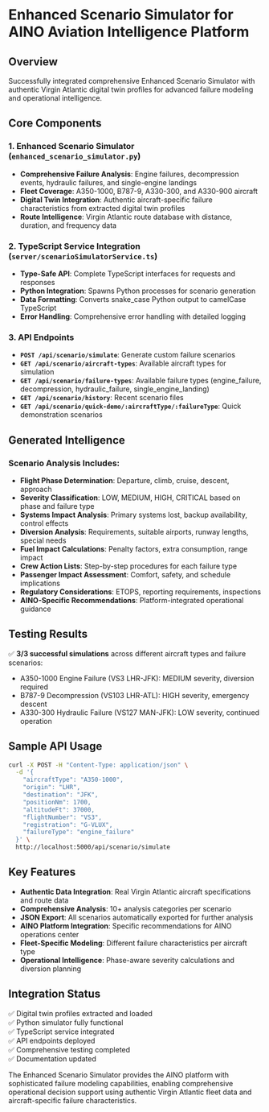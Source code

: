 # Enhanced Scenario Simulator for AINO Aviation Intelligence Platform

## Overview
Successfully integrated comprehensive Enhanced Scenario Simulator with authentic Virgin Atlantic digital twin profiles for advanced failure modeling and operational intelligence.

## Core Components

### 1. Enhanced Scenario Simulator (`enhanced_scenario_simulator.py`)
- **Comprehensive Failure Analysis**: Engine failures, decompression events, hydraulic failures, and single-engine landings
- **Fleet Coverage**: A350-1000, B787-9, A330-300, and A330-900 aircraft
- **Digital Twin Integration**: Authentic aircraft-specific failure characteristics from extracted digital twin profiles
- **Route Intelligence**: Virgin Atlantic route database with distance, duration, and frequency data

### 2. TypeScript Service Integration (`server/scenarioSimulatorService.ts`)
- **Type-Safe API**: Complete TypeScript interfaces for requests and responses
- **Python Integration**: Spawns Python processes for scenario generation
- **Data Formatting**: Converts snake_case Python output to camelCase TypeScript
- **Error Handling**: Comprehensive error handling with detailed logging

### 3. API Endpoints
- **`POST /api/scenario/simulate`**: Generate custom failure scenarios
- **`GET /api/scenario/aircraft-types`**: Available aircraft types for simulation
- **`GET /api/scenario/failure-types`**: Available failure types (engine_failure, decompression, hydraulic_failure, single_engine_landing)
- **`GET /api/scenario/history`**: Recent scenario files
- **`GET /api/scenario/quick-demo/:aircraftType/:failureType`**: Quick demonstration scenarios

## Generated Intelligence

### Scenario Analysis Includes:
- **Flight Phase Determination**: Departure, climb, cruise, descent, approach
- **Severity Classification**: LOW, MEDIUM, HIGH, CRITICAL based on phase and failure type
- **Systems Impact Analysis**: Primary systems lost, backup availability, control effects
- **Diversion Analysis**: Requirements, suitable airports, runway lengths, special needs
- **Fuel Impact Calculations**: Penalty factors, extra consumption, range impact
- **Crew Action Lists**: Step-by-step procedures for each failure type
- **Passenger Impact Assessment**: Comfort, safety, and schedule implications
- **Regulatory Considerations**: ETOPS, reporting requirements, inspections
- **AINO-Specific Recommendations**: Platform-integrated operational guidance

## Testing Results
✅ **3/3 successful simulations** across different aircraft types and failure scenarios:
- A350-1000 Engine Failure (VS3 LHR-JFK): MEDIUM severity, diversion required
- B787-9 Decompression (VS103 LHR-ATL): HIGH severity, emergency descent
- A330-300 Hydraulic Failure (VS127 MAN-JFK): LOW severity, continued operation

## Sample API Usage
```bash
curl -X POST -H "Content-Type: application/json" \
  -d '{
    "aircraftType": "A350-1000",
    "origin": "LHR",
    "destination": "JFK", 
    "positionNm": 1700,
    "altitudeFt": 37000,
    "flightNumber": "VS3",
    "registration": "G-VLUX",
    "failureType": "engine_failure"
  }' \
  http://localhost:5000/api/scenario/simulate
```

## Key Features
- **Authentic Data Integration**: Real Virgin Atlantic aircraft specifications and route data
- **Comprehensive Analysis**: 10+ analysis categories per scenario
- **JSON Export**: All scenarios automatically exported for further analysis
- **AINO Platform Integration**: Specific recommendations for AINO operations center
- **Fleet-Specific Modeling**: Different failure characteristics per aircraft type
- **Operational Intelligence**: Phase-aware severity calculations and diversion planning

## Integration Status
✅ Digital twin profiles extracted and loaded  
✅ Python simulator fully functional  
✅ TypeScript service integrated  
✅ API endpoints deployed  
✅ Comprehensive testing completed  
✅ Documentation updated  

The Enhanced Scenario Simulator provides the AINO platform with sophisticated failure modeling capabilities, enabling comprehensive operational decision support using authentic Virgin Atlantic fleet data and aircraft-specific failure characteristics.